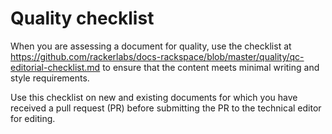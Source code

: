 # Quality checklist

When you are assessing a document for quality, use the checklist at
https://github.com/rackerlabs/docs-rackspace/blob/master/quality/qc-editorial-checklist.md to ensure
that the content meets minimal writing and style requirements.

Use this checklist on new and existing documents for which you have received a pull
request (PR) before submitting the PR to the technical editor for editing.

